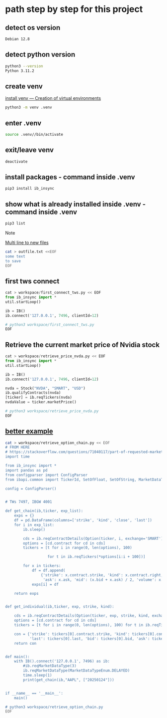 # path step by step for this project

## detect os version

```bash
Debian 12.8 
```

## detect python version


```bash
python3 --version
Python 3.11.2
```


## create venv

[install venv — Creation of virtual environments](https://docs.python.org/3/library/venv.html)

```bash
python3 -m venv .venv
```

## enter .venv

```bash
source .venv//bin/activate
```

## exit/leave venv

```bash
deactivate
```

## install packages - command  inside .venv

```bash
pip3 install ib_insync
```

## show what is already installed inside .venv - command inside .venv

```bash
pip3 list
```


> [!NOTE]
> [Multi line to new files](https://stackoverflow.com/questions/17115664/can-linux-cat-command-be-used-for-writing-text-to-file/57051604#57051604)
>
>```bash
>cat > outfile.txt <<EOF
>some text
>to save
>EOF
>```


## first tws connect

```python
cat > workspace/first_connect_tws.py << EOF
from ib_insync import *
util.startLoop()

ib = IB()
ib.connect('127.0.0.1', 7496, clientId=12)

# python3 workspace/first_connect_tws.py 
EOF
```

## Retrieve the current market price of Nvidia stock

```python
cat > workspace/retrieve_price_nvda.py << EOF
from ib_insync import *
util.startLoop()

ib = IB()
ib.connect('127.0.0.1', 7496, clientId=12)

nvda = Stock("NVDA", "SMART", "USD")
ib.qualifyContracts(nvda)
[ticker] = ib.reqTickers(nvda)
nvdaValue = ticker.marketPrice()

# python3 workspace/retrieve_price_nvda.py
EOF
```

## [better example](https://stackoverflow.com/questions/71040117/part-of-requested-market-data-is-not-subscribed-ib-insync)
```bash
cat > workspace/retrieve_option_chain.py << EOF
# FROM HERE
# https://stackoverflow.com/questions/71040117/part-of-requested-market-data-is-not-subscribed-ib-insync
import time

from ib_insync import *
import pandas as pd
from configparser import ConfigParser
from ibapi.common import TickerId, SetOfFloat, SetOfString, MarketDataTypeEnum

config = ConfigParser()


# TWs 7497, IBGW 4001

def get_chain(ib,ticker, exp_list):
    exps = {}
    df = pd.DataFrame(columns=['strike', 'kind', 'close', 'last'])
    for i in exp_list:
        ib.sleep()

        cds = ib.reqContractDetails(Option(ticker, i, exchange='SMART'))
        options = [cd.contract for cd in cds]
        tickers = [t for i in range(0, len(options), 100)

                   for t in ib.reqTickers(*options[i:i + 100])]

        for x in tickers:
            df = df.append(
                {'strike': x.contract.strike, 'kind': x.contract.right, 'close': x.close, 'last': x.last, 'bid': x.bid,
                 'ask': x.ask, 'mid': (x.bid + x.ask) / 2, 'volume': x.volume}, ignore_index=True)
            exps[i] = df

    return exps


def get_individual(ib,ticker, exp, strike, kind):

    cds = ib.reqContractDetails(Option(ticker, exp, strike, kind, exchange='SMART'))
    options = [cd.contract for cd in cds]
    tickers = [t for i in range(0, len(options), 100) for t in ib.reqTickers(*options[i:i + 100])]

    con = {'strike': tickers[0].contract.strike, 'kind': tickers[0].contract.right, 'close': tickers[0].close,
           'last': tickers[0].last, 'bid': tickers[0].bid, 'ask': tickers[0].ask, 'volume': tickers[0].volume}
    return con


def main():
    with IB().connect('127.0.0.1', 7496) as ib:
        #ib.reqMarketDataType(3)
        ib.reqMarketDataType(MarketDataTypeEnum.DELAYED)
        time.sleep(1)
        print(get_chain(ib,"AAPL", ["20250124"]))


if __name__ == '__main__':
    main()

# python3 workspace/retrieve_option_chain.py
EOF
```

